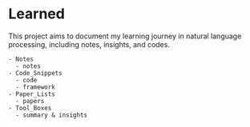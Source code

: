 # Learned

This project aims to document my learning journey in natural language processing, including notes, insights, and codes. 
```
- Notes
  - notes
- Code_Snippets
  - code
  - framework
- Paper_Lists
  - papers
- Tool_Boxes
  - summary & insights
```
